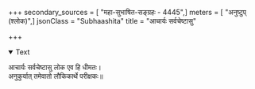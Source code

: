 +++
secondary_sources = [ "महा-सुभाषित-सङ्ग्रहः - 4445",]
meters = [ "अनुष्टुप् (श्लोक)",]
jsonClass = "Subhaashita"
title = "आचार्यः सर्वचेष्टासु"

+++

<details open><summary>Text</summary>

आचार्यः सर्वचेष्टासु लोक एव हि धीमतः।  
अनुकुर्यात् तमेवातो लौकिकार्थे परीक्षकः॥
</details>
